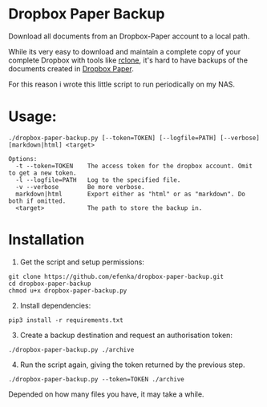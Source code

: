 # Dropbox Paper Backup

Download all documents from an Dropbox-Paper account to a local path.

While its very easy to download and maintain a complete copy of your complete Dropbox with tools like [rclone](http://rclone.org/), it's hard to have backups of the documents created in [Dropbox Paper](paper.dropbox.com).

For this reason i wrote this little script to run periodically on my NAS.


# Usage:

    ./dropbox-paper-backup.py [--token=TOKEN] [--logfile=PATH] [--verbose] [markdown|html] <target>

    Options:
      -t --token=TOKEN    The access token for the dropbox account. Omit to get a new token.
      -l --logfile=PATH   Log to the specified file.
      -v --verbose        Be more verbose.
      markdown|html       Export either as "html" or as "markdown". Do both if omitted.
      <target>            The path to store the backup in.


# Installation

1. Get the script and setup permissions:

  `git clone https://github.com/efenka/dropbox-paper-backup.git`    
  `cd dropbox-paper-backup`    
  `chmod u+x dropbox-paper-backup.py`

2. Install dependencies:

  `pip3 install -r requirements.txt`

3. Create a backup destination and request an authorisation token:

  `./dropbox-paper-backup.py ./archive`

4. Run the script again, giving the token returned by the previous step.

  `./dropbox-paper-backup.py --token=TOKEN ./archive`

Depended on how many files you have, it may take a while.

